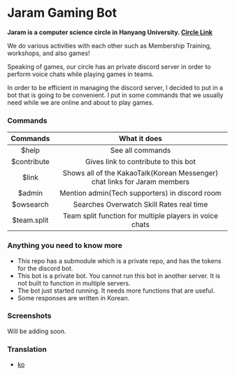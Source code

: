 # Jaram Gaming Bot


**Jaram is a computer science circle in Hanyang University. [Circle Link](https://jaram.net)**

We do various activities with each other such as Membership Training, workshops, and also games!

Speaking of games, our circle has an private discord server in order to perform voice chats while playing games in teams. 

In order to be efficient in managing the discord server, I decided to put in a bot that is going to be convenient. I put in some commands that we usually need while we are online and about to play games.

### Commands

|  Commands   |                         What it does                         |
| :---------: | :----------------------------------------------------------: |
|    $help    |                       See all commands                       |
| $contribute |             Gives link to contribute to this bot             |
|    $link    | Shows all of the KakaoTalk(Korean Messenger) chat links for Jaram members |
|   $admin    |        Mention admin(Tech supporters) in discord room        |
|  $owsearch  |           Searches Overwatch Skill Rates real time           |
| $team.split |   Team split function for multiple players in voice chats    |





### Anything you need to know more

* This repo has a submodule which is a private repo, and has the tokens for the discord bot.
* This bot is a private bot. You cannot run this bot in another server. It is not built to function in multiple servers.
* The bot just started running. It needs more functions that are useful.
* Some responses are written in Korean.



### Screenshots

Will be adding soon.

### Translation
- [ko](i18n/README.ko.md)
